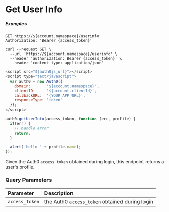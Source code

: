 # Get User Info

<h5 class="code-snippet-title">Examples</h5>

```http
GET https://${account.namespace}/userinfo
Authorization: 'Bearer {access_token}'
```

```shell
curl --request GET \
  --url 'https://${account.namespace}/userinfo' \
  --header 'authorization: Bearer {access_token}' \
  --header 'content-type: application/json'
```

```javascript
<script src="${auth0js_url}"></script>
<script type="text/javascript">
  var auth0 = new Auth0({
    domain:       '${account.namespace}',
    clientID:     '${account.clientId}',
    callbackURL:  '{YOUR APP URL}',
    responseType: 'token'
  });
</script>

auth0.getUserInfo(access_token, function (err, profile) {
  if(err) {
    // handle error
    return;
  }

  alert('hello ' + profile.name);
});
```

Given the Auth0 `access token` obtained during login, this endpoint returns a user's profile.


### Query Parameters

| Parameter        | Description |
|:-----------------|:------------|
| `access_token`   | the Auth0 `access_token` obtained during login |
